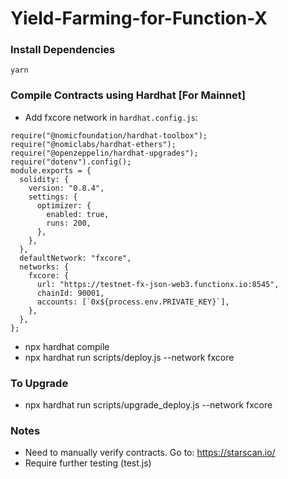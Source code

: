 # Yield-Farming-for-Function-X

### Install Dependencies

`yarn`

### Compile Contracts using Hardhat [For Mainnet]

- Add fxcore network in `hardhat.config.js`:

```
require("@nomicfoundation/hardhat-toolbox");
require("@nomiclabs/hardhat-ethers");
require("@openzeppelin/hardhat-upgrades");
require("dotenv").config();
module.exports = {
  solidity: {
    version: "0.8.4",
    settings: {
      optimizer: {
        enabled: true,
        runs: 200,
      },
    },
  },
  defaultNetwork: "fxcore",
  networks: {
    fxcore: {
      url: "https://testnet-fx-json-web3.functionx.io:8545",
      chainId: 90001,
      accounts: [`0x${process.env.PRIVATE_KEY}`],
    },
  },
};
```

- npx hardhat compile
- npx hardhat run scripts/deploy.js --network fxcore

### To Upgrade

- npx hardhat run scripts/upgrade_deploy.js --network fxcore

### Notes

- Need to manually verify contracts. Go to: https://starscan.io/
- Require further testing (test.js)
